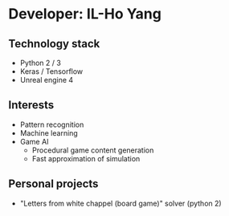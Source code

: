 # Developer: IL-Ho Yang

## Technology stack

- Python 2 / 3
- Keras / Tensorflow
- Unreal engine 4

## Interests

- Pattern recognition
- Machine learning
- Game AI
  - Procedural game content generation
  - Fast approximation of simulation
  
## Personal projects

- "Letters from white chappel (board game)" solver (python 2)
